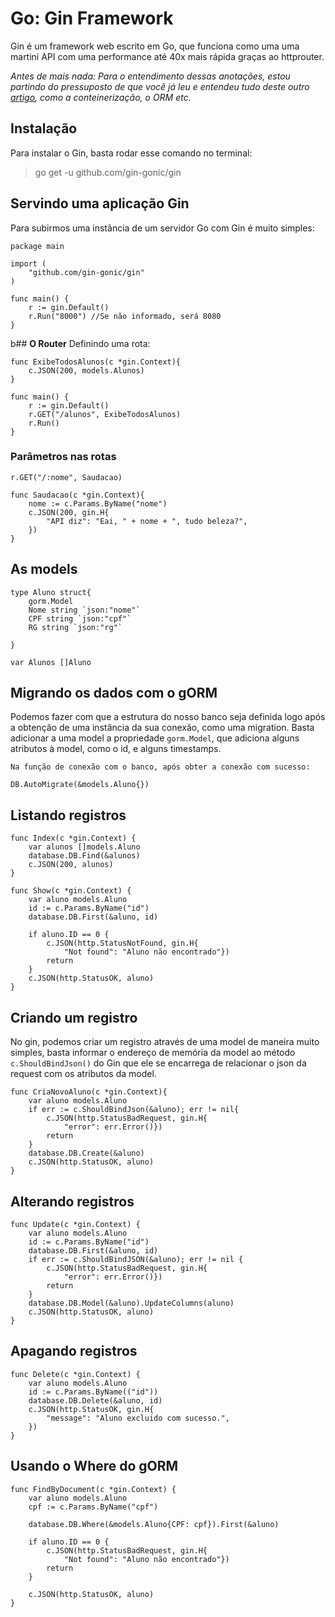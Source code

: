 # **Go: Gin Framework**
Gin é um framework web escrito em Go, que funciona como uma uma martini API com uma performance até 40x mais rápida graças ao httprouter.

*Antes de mais nada: Para o entendimento dessas anotações, estou partindo do pressuposto de que você já leu e entendeu tudo deste outro [artigo](https://github.com/ropehapi/caderno/Linguagens/Go/4_go_api_rest.md), como a conteinerização, o ORM etc.*
## **Instalação**
Para instalar o Gin, basta rodar esse comando no terminal:

>go get -u github.com/gin-gonic/gin

## **Servindo uma aplicação Gin**
Para subirmos uma instância de um servidor Go com Gin é muito simples:

    package main

    import (
        "github.com/gin-gonic/gin"
    )

    func main() {
        r := gin.Default()
        r.Run("8000") //Se não informado, será 8080
    }

b## **O Router**
Definindo uma rota:

    func ExibeTodosAlunos(c *gin.Context){
        c.JSON(200, models.Alunos)
    }

    func main() {
        r := gin.Default()
        r.GET("/alunos", ExibeTodosAlunos)
        r.Run()
    }

### **Parâmetros nas rotas**

    r.GET("/:nome", Saudacao)

    func Saudacao(c *gin.Context){
        nome := c.Params.ByName("nome")
        c.JSON(200, gin.H{
            "API diz": "Eai, " + nome + ", tudo beleza?",
        })
    }

## **As models**

    type Aluno struct{
        gorm.Model
        Nome string `json:"nome"`
        CPF string `json:"cpf"`
        RG string `json:"rg"`

    }

    var Alunos []Aluno

## **Migrando os dados com o gORM**
Podemos fazer com que a estrutura do nosso banco seja definida logo após a obtenção de uma instância da sua conexão, como uma migration. Basta adicionar a uma model a propriedade `gorm.Model`, que adiciona alguns atributos à model, como o id, e alguns timestamps.

    Na função de conexão com o banco, após obter a conexão com sucesso:

    DB.AutoMigrate(&models.Aluno{})

## **Listando registros**
    func Index(c *gin.Context) {
        var alunos []models.Aluno
        database.DB.Find(&alunos)
        c.JSON(200, alunos)
    }

    func Show(c *gin.Context) {
        var aluno models.Aluno
        id := c.Params.ByName("id")
        database.DB.First(&aluno, id)

        if aluno.ID == 0 {
            c.JSON(http.StatusNotFound, gin.H{
                "Not found": "Aluno não encontrado"})
            return
        }
        c.JSON(http.StatusOK, aluno)
    }
## **Criando um registro**
No gin, podemos criar um registro através de uma model de maneira muito simples, basta informar o endereço de memória da model ao método `c.ShouldBindJson()` do Gin que ele se encarrega de relacionar o json da request com os atributos da model.

    func CriaNovoAluno(c *gin.Context){
        var aluno models.Aluno
        if err := c.ShouldBindJson(&aluno); err != nil{
            c.JSON(http.StatusBadRequest, gin.H{
                "error": err.Error()})
            return
        }
        database.DB.Create(&aluno)
        c.JSON(http.StatusOK, aluno)
    }

## **Alterando registros**
    func Update(c *gin.Context) {
        var aluno models.Aluno
        id := c.Params.ByName("id")
        database.DB.First(&aluno, id)
        if err := c.ShouldBindJSON(&aluno); err != nil {
            c.JSON(http.StatusBadRequest, gin.H{
                "error": err.Error()})
            return
        }
        database.DB.Model(&aluno).UpdateColumns(aluno)
        c.JSON(http.StatusOK, aluno)
    }

## **Apagando registros**
    func Delete(c *gin.Context) {
        var aluno models.Aluno
        id := c.Params.ByName(("id"))
        database.DB.Delete(&aluno, id)
        c.JSON(http.StatusOK, gin.H{
            "message": "Aluno excluido com sucesso.",
        })
    }

## **Usando o Where do gORM**
    func FindByDocument(c *gin.Context) {
        var aluno models.Aluno
        cpf := c.Params.ByName("cpf")

        database.DB.Where(&models.Aluno{CPF: cpf}).First(&aluno)

        if aluno.ID == 0 {
            c.JSON(http.StatusBadRequest, gin.H{
                "Not found": "Aluno não encontrado"})
            return
        }

        c.JSON(http.StatusOK, aluno)
    }
